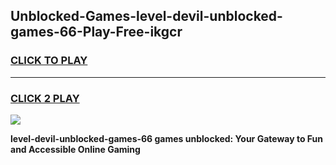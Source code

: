 
## Unblocked-Games-level-devil-unblocked-games-66-Play-Free-ikgcr
<h3>
<a href="https://premium76.site?title=level-devil-unblocked-games-66&ref=09A">CLICK TO PLAY</a></h3>
<hr>

<h3>
<a href="https://premium76.site?title=level-devil-unblocked-games-66&ref=09A">CLICK 2 PLAY</a>
  
</h3>

<a href="https://premium76.site?title=level-devil-unblocked-games-66&ref=09A"><img src="https://clearcache.store/games.png"></a>


**level-devil-unblocked-games-66 games unblocked: Your Gateway to Fun and Accessible Online Gaming**
